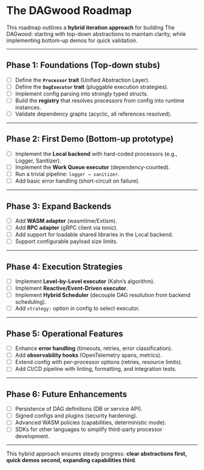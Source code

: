 # The DAGwood Roadmap

This roadmap outlines a **hybrid iteration approach** for building The DAGwood: starting with top-down abstractions to maintain clarity, while implementing bottom-up demos for quick validation.

---

## Phase 1: Foundations (Top-down stubs)

* [ ] Define the **`Processor` trait** (Unified Abstraction Layer).
* [ ] Define the **`DagExecutor` trait** (pluggable execution strategies).
* [ ] Implement config parsing into strongly typed structs.
* [ ] Build the **registry** that resolves processors from config into runtime instances.
* [ ] Validate dependency graphs (acyclic, all references resolved).

---

## Phase 2: First Demo (Bottom-up prototype)

* [ ] Implement the **Local backend** with hard-coded processors (e.g., Logger, Sanitizer).
* [ ] Implement the **Work Queue executor** (dependency-counted).
* [ ] Run a trivial pipeline: `logger → sanitizer`.
* [ ] Add basic error handling (short-circuit on failure).

---

## Phase 3: Expand Backends

* [ ] Add **WASM adapter** (wasmtime/Extism).
* [ ] Add **RPC adapter** (gRPC client via tonic).
* [ ] Add support for loadable shared libraries in the Local backend.
* [ ] Support configurable payload size limits.

---

## Phase 4: Execution Strategies

* [ ] Implement **Level-by-Level executor** (Kahn’s algorithm).
* [ ] Implement **Reactive/Event-Driven executor**.
* [ ] Implement **Hybrid Scheduler** (decouple DAG resolution from backend scheduling).
* [ ] Add `strategy:` option in config to select executor.

---

## Phase 5: Operational Features

* [ ] Enhance **error handling** (timeouts, retries, error classification).
* [ ] Add **observability hooks** (OpenTelemetry spans, metrics).
* [ ] Extend config with per-processor options (retries, resource limits).
* [ ] Add CI/CD pipeline with linting, formatting, and integration tests.

---

## Phase 6: Future Enhancements

* [ ] Persistence of DAG definitions (DB or service API).
* [ ] Signed configs and plugins (security hardening).
* [ ] Advanced WASM policies (capabilities, deterministic mode).
* [ ] SDKs for other languages to simplify third-party processor development.

---

This hybrid approach ensures steady progress: **clear abstractions first, quick demos second, expanding capabilities third**.
